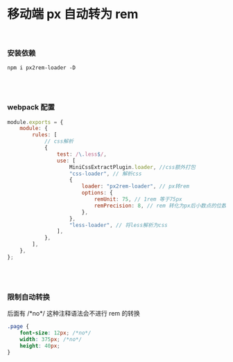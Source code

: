 # 移动端 px 自动转为 rem

</br>

### 安装依赖

```
npm i px2rem-loader -D
```

</br>
</br>

### webpack 配置

```javascript
module.exports = {
    module: {
        rules: [
            // css解析
            {
                test: /\.less$/,
                use: [
                    MiniCssExtractPlugin.loader, //css额外打包
                    "css-loader", // 解析css
                    {
                        loader: "px2rem-loader", // px转rem
                        options: {
                            remUnit: 75, // 1rem 等于75px
                            remPrecision: 8, // rem 转化为px后小数点的位数
                        },
                    },
                    "less-loader", // 将less解析为css
                ],
            },
        ],
    },
};
```

</br>
</br>

### 限制自动转换

后面有 /\*no\*/ 这种注释语法会不进行 rem 的转换

```css
.page {
    font-size: 12px; /*no*/
    width: 375px; /*no*/
    height: 40px;
}
```

</br>
</br>
